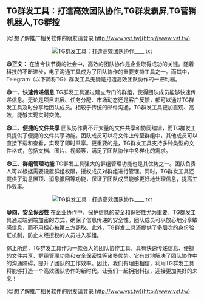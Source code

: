 ## **TG群发工具：打造高效团队协作,TG群发霸屏,TG营销机器人,TG群控**

[😍想了解推广相关软件的朋友请登录 http://www.vst.tw](http://www.vst.tw)

 <center><img src="https://vst.tw/MP4/tuiguang/png/3.png" alt="TG群发工具：打造高效团队协作____.txt"></center>

**😄正文：**
在当今快节奏的社会中，高效的团队协作是企业取得成功的关键。随着科技的不断进步，电子沟通工具成为了团队协作的重要支持工具之一。而其中，Telegram（以下简称TG）群发工具无疑是打造高效团队协作的一把利器。

**😄一、快速传递信息**
TG群发工具通过建立专门的群组，使得团队成员能够快速传递信息。无论是项目进展、任务分配、市场动态还是客户反馈，都可以通过TG群发工具及时分享给团队成员。相较于传统的邮件沟通，TG群发工具更加直观、高效，能够实现实时交流。

**😄二、便捷的文件共享**
团队协作离不开大量的文件共享和协同编辑，而TG群发工具提供了便捷的文件共享功能。团队成员可以将文件上传至群组中，其他成员可以直接下载和查看，实现了即时共享。更重要的是，TG群发工具支持多种类型的文件格式，包括文档、图片、视频等，满足了团队协作中多样化的需求。

**😄三、群组管理功能**
TG群发工具强大的群组管理功能也是其优势之一。团队负责人可以根据需要设置群组权限，授权成员对群组进行管理。同时，TG群发工具还提供了消息置顶、消息撤回等功能，保证了团队成员能够更好地处理信息，提高工作效率。

 <center><img src="https://vst.tw/MP4/tuiguang/png/7.png" alt="TG群发工具：打造高效团队协作____.txt"></center>

**😄四、安全保密性**
在企业协作中，保护信息的安全和保密性尤为重要。TG群发工具通过端到端加密的方式，确保了信息传递的安全性。团队成员可以放心地分享敏感信息，而不用担心被第三方窃取。此外，TG群发工具还提供了多层次的身份验证机制，防止未经授权的人员进入群组。

综上所述，TG群发工具作为一款强大的团队协作工具，具有快速传递信息、便捷的文件共享、群组管理功能和安全保密性等诸多优势。它有效地解决了团队协作中的沟通障碍，提升了团队的工作效率。因此，我们有理由相信，利用TG群发工具将能够打造一个高效团队协作的新时代。让我们一起拥抱科技，迎接更加美好的未来！

[😍想了解推广相关软件的朋友请登录 http://www.vst.tw](http://www.vst.tw)




